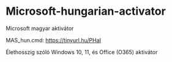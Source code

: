 # Microsoft-hungarian-activator
Microsoft magyar aktivátor

MAS_hun.cmd:
https://tinyurl.hu/PHaI

Élethosszig szóló Windows 10, 11, és Office (O365) aktivátor

